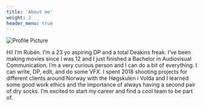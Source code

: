 ```yaml
---
title: 'About me'
weight: 2
header_menu: true
---
```


![Profile Picture](images/Profile-Ruben.jpg)

Hi! I’m Rubén. I’m a 23 yo aspiring DP and a total Deakins freak. I’ve been making movies since I was 12 and I just finished a Bachelor in Audiovisual Communication. I’m a very curious person and I can do a bit of everything. I can write, DP, edit, and do some VFX. I spent 2018 shooting projects for different clients around Norway with the Høgskulen i Volda and I learned some good work ethics and the importance of always having a second pair of dry socks. I’m excited to start my career and find a cool team to be part of.
